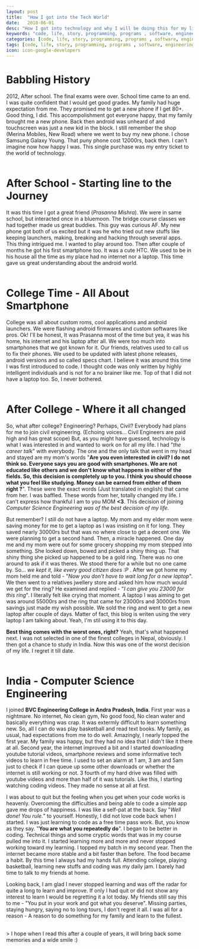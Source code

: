 ```yaml
---
layout: post
title:  "How I got into the Tech World"
date:   2018-06-01
desc: "How I got into technology and why I will be doing this for my life"
keywords: "code, life, story, programming, programs , software, engineering"
categories: [code, life, story, programming, programs , software, engineering]
tags: [code, life, story, programming, programs , software, engineering]
icon: icon-google-developers
---
```


# **Babbling History**

2012, After school. The final exams were over. School time came to an end. I was quite confident that I would get good grades. My family had huge expectation from me. They promised me to get a new phone if I get 80+. Good thing, I did. This accompolishment got everyone happy, that my family brought me a new phone. Back then android was unheard of and touchscreen was just a new kid in the block. I still remember the shop (Merina Mobiles, New Road) where we went to buy my new phone. I chose Samsung Galaxy Young. That puny phone cost 12000rs, back then. I can't imagine now how happy I was. This single purchase was my entry ticket to the world of technology.  <br><br>

# **After School - Starting line to the Journey**

It was this time I got a great friend (_Prasanna Mishra_). We were in same school, but interacted once in a bluemoon. The bridge course classes we had together made us great buddies. This guy was curious AF. My new phone got both of us excited but it was he who tried out new stuffs like keeping launchers, making, breaking and hacking through several apps. This thing intrigued me. I wanted to play around too. Then after couple of months he got his first smartphone too. It was a cute HTC. We used to be in his house all the time as my place had no internet nor a laptop. This time gave us great understanding about the android world.    <br><br>

# **College Time - All About Smartphone**

College was all about custom roms, cool applications and android launchers. We were flashing android firmwares and custom softwares like pros. Ok! I'll be honest, It was Prasanna most of the time but yea, it was his home, his internet and his laptop after all. We were too much into smartphones that we got known for it. Our friends, relatives used to call us to fix their phones. We used to be updated with latest phone releases, android versions and so called specs chart. I believe it was around this time I was first introduced to code. I thought code was only written by highly intelligent individuals and is not for a no brainer like me. Top of that I did not have a laptop too. So, I never bothered. <br><br>

# **After College - Where it all changed**

So, what after college? Engineering? Perhaps, Civil? Everybody had plans for me to join civil engineering. (Echoing voices... Civil Engineers are paid high and has great scope) But, as you might have guessed, technology is what I was interested in and wanted to work on for all my life. I had "_the career talk_" with everybody. The one and the only talk that went in my head and stayed are my mom's words "**Are you even interested in civil? I do not think so. Everyone says you are good with smartphones. We are not educated like others and we don't know what happens in either of the fields. So, this decision is completely up to you. I think you should choose what you feel like studying. Money can be earned from either of them right ?**". These were the exact words (Just translated in english) that came from her. I was baffled. These words from her, totally changed my life. I can't express how thankful I am to you MOM __<3__. This decision of joining _Computer Science Engineering was of the best decision of my life_. 

But remember? I still do not have a laptop. My mom and my elder mom were saving money for me to get a laptop as I was insisting on it for long. They saved nearly 30000rs but that was no where close to get a decent one. We were planning to get a second hand. Then, a miracle happened. One day me and my mom were out for some grocery shopping my mom stepped into something. She looked down, bowed and picked a shiny thing up. That shiny thing she picked up happened to be a gold ring. There was no one around to ask if it was theres. We stood there for a while but no one came by. So... _we kept it, like every good citizen does :P_ . After we got home my mom held me and told - "_Now you don't have to wait long for a new laptop_". We then went to a relatives jwellery store and asked him how much would we get for the ring? He examined and replied - "_I can give you 23000 for this ring_". I literally felt like crying that moment. A laptop I was aiming to get was around 55000rs and the ring that came for 23000rs and 30000rs from savings just made my wish possible. We sold the ring and went to get a new laptop after couple of days. Matter of fact, this blog is writen using the very laptop I am talking about. Yeah, I'm stil using it to this day.

__Best thing comes with the worst ones, right?__ Yeah, that's what happened next. I was not selected in one of the finest colleges in Nepal, obviously. I then got a chance to study in India. Now this was one of the worst decision of my life. I regret it till date.
<br><br>

# **India - Computer Science Engineering**

I joined __BVC Engineering College in Andra Pradesh, India__. First year was a nightmare. No internet, No clean gym, No good food, No clean water and basically everything was crap. It was extermly difficult to learn something new. So, all I can do was play basketball and read text books. My family, as usual, had expectations from me to do well. Amazingly, I nearly topped the first year. My family was happy, but they had no idea that I didn't like it there at all. Second year, the internet improved a bit and I started downloading youtube tutorial videos, smartphone reviews and some informative tech videos to learn in free time. I used to set an alarm at 1 am, 3 am and 5am just to check if I can queue up some other downloads or whether the internet is still working or not. 3 fourth of my hard drive was filled with youtube videos and more than half of it was tutorials. Like this, I starting watching coding videos. They made no sense at all at first. 

I was about to quit but the feeling when you get when your code works is heavenly. Overcoming the difficulties and being able to code a simple app gave me drops of happiness. I was like a self-pat at the back. Say "_Well done! You rule._" to yourself. Honestly, I did not love code back when I started. I was just learning to code as a free time pass work. But, you know as they say. "__You are what you repeatedly do__". I began to be better in coding. Technical things and some cryptic words that was in my course pulled me into it. I started learning more and more and never stopped working toward my learning. I topped my batch in my second year. Then the internet became more stable and a bit faster than before. The food became a habit. By this time I always had my hands full. Attending college, playing basketball, learning new stuffs and coding was my daily jam. I barely had time to talk to my friends at home. 

Looking back, I am glad I never stopped learning and was off the radar for quite a long to learn and improve. If only I had quit or did not show any interest to learn I would be regretting it a lot today. My friends still say this to me - "You put in your work and got what you deserve". Missing parties, staying hungry, saying no to long tours, I don't regret it all. I was all for a reason - A reason to do something for my family and learn to the fullest. 


<br>
> I hope when I read this after a couple of years, it will bring back some memories and a wide smile :)

